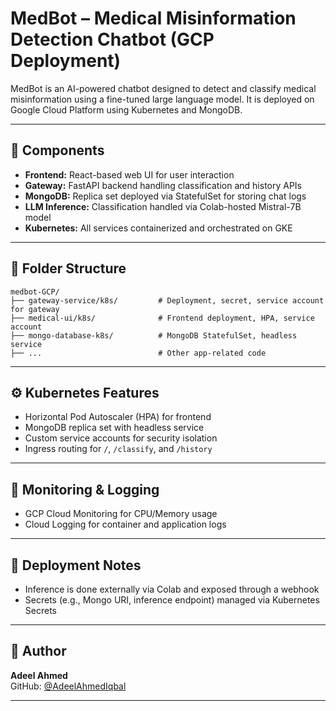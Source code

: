 # MedBot – Medical Misinformation Detection Chatbot (GCP Deployment)

MedBot is an AI-powered chatbot designed to detect and classify medical misinformation using a fine-tuned large language model. It is deployed on Google Cloud Platform using Kubernetes and MongoDB.

---

## 🧩 Components

- **Frontend:** React-based web UI for user interaction
- **Gateway:** FastAPI backend handling classification and history APIs
- **MongoDB:** Replica set deployed via StatefulSet for storing chat logs
- **LLM Inference:** Classification handled via Colab-hosted Mistral-7B model
- **Kubernetes:** All services containerized and orchestrated on GKE

---

## 📁 Folder Structure
```
medbot-GCP/
├── gateway-service/k8s/         # Deployment, secret, service account for gateway
├── medical-ui/k8s/              # Frontend deployment, HPA, service account
├── mongo-database-k8s/          # MongoDB StatefulSet, headless service
├── ...                          # Other app-related code
```

---

## ⚙️ Kubernetes Features
- Horizontal Pod Autoscaler (HPA) for frontend
- MongoDB replica set with headless service
- Custom service accounts for security isolation
- Ingress routing for `/`, `/classify`, and `/history`

---

## 🧪 Monitoring & Logging
- GCP Cloud Monitoring for CPU/Memory usage
- Cloud Logging for container and application logs

---

## 🚀 Deployment Notes
- Inference is done externally via Colab and exposed through a webhook
- Secrets (e.g., Mongo URI, inference endpoint) managed via Kubernetes Secrets

---

## 📌 Author
**Adeel Ahmed**  
GitHub: [@AdeelAhmedIqbal](https://github.com/AdeelAhmedIqbal)

---

